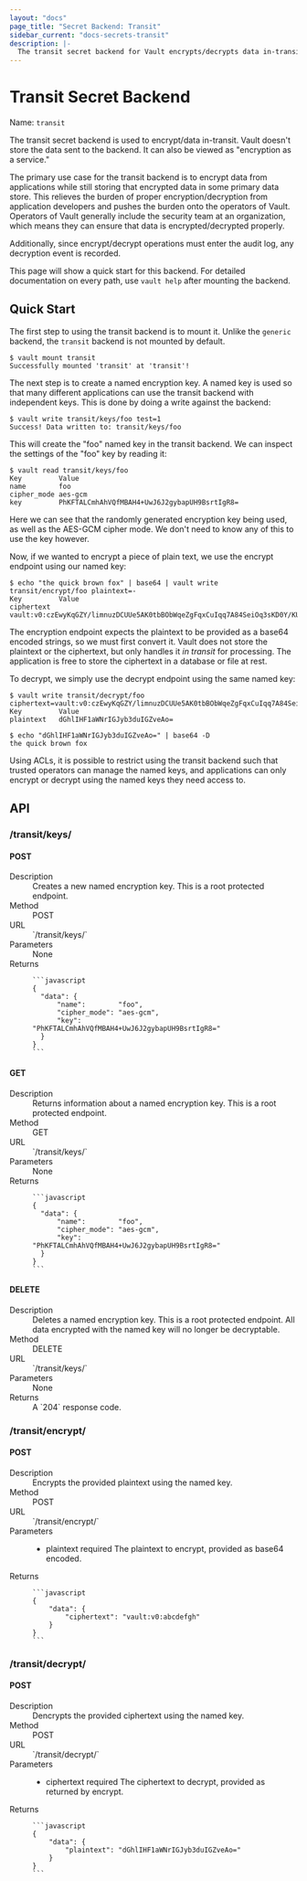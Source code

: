 ```yaml
---
layout: "docs"
page_title: "Secret Backend: Transit"
sidebar_current: "docs-secrets-transit"
description: |-
  The transit secret backend for Vault encrypts/decrypts data in-transit. It doesn't store any secrets.
---
```


# Transit Secret Backend

Name: `transit`

The transit secret backend is used to encrypt/data in-transit. Vault doesn't
store the data sent to the backend. It can also be viewed as "encryption as
a service."

The primary use case for the transit backend is to encrypt data from
applications while still storing that encrypted data in some primary data
store. This relieves the burden of proper encryption/decryption from
application developers and pushes the burden onto the operators of Vault.
Operators of Vault generally include the security team at an organization,
which means they can ensure that data is encrypted/decrypted properly.

Additionally, since encrypt/decrypt operations must enter the audit log,
any decryption event is recorded.

This page will show a quick start for this backend. For detailed documentation
on every path, use `vault help` after mounting the backend.

## Quick Start

The first step to using the transit backend is to mount it. Unlike the `generic`
backend, the `transit` backend is not mounted by default.

```
$ vault mount transit
Successfully mounted 'transit' at 'transit'!
```

The next step is to create a named encryption key. A named key is used so that
many different applications can use the transit backend with independent keys.
This is done by doing a write against the backend:

```
$ vault write transit/keys/foo test=1
Success! Data written to: transit/keys/foo
```

This will create the "foo" named key in the transit backend. We can inspect
the settings of the "foo" key by reading it:

```
$ vault read transit/keys/foo
Key        	Value
name       	foo
cipher_mode	aes-gcm
key        	PhKFTALCmhAhVQfMBAH4+UwJ6J2gybapUH9BsrtIgR8=
````

Here we can see that the randomly generated encryption key being used, as
well as the AES-GCM cipher mode. We don't need to know any of this to use
the key however.

Now, if we wanted to encrypt a piece of plain text, we use the encrypt
endpoint using our named key:

```
$ echo "the quick brown fox" | base64 | vault write transit/encrypt/foo plaintext=-
Key       	Value
ciphertext	vault:v0:czEwyKqGZY/limnuzDCUUe5AK0tbBObWqeZgFqxCuIqq7A84SeiOq3sKD0Y/KUvv
```

The encryption endpoint expects the plaintext to be provided as a base64 encoded
strings, so we must first convert it. Vault does not store the plaintext or the
ciphertext, but only handles it _in transit_ for processing. The application
is free to store the ciphertext in a database or file at rest.

To decrypt, we simply use the decrypt endpoint using the same named key:

```
$ vault write transit/decrypt/foo ciphertext=vault:v0:czEwyKqGZY/limnuzDCUUe5AK0tbBObWqeZgFqxCuIqq7A84SeiOq3sKD0Y/KUvv
Key      	Value
plaintext	dGhlIHF1aWNrIGJyb3duIGZveAo=

$ echo "dGhlIHF1aWNrIGJyb3duIGZveAo=" | base64 -D
the quick brown fox
```

Using ACLs, it is possible to restrict using the transit backend such
that trusted operators can manage the named keys, and applications can
only encrypt or decrypt using the named keys they need access to.

## API

### /transit/keys/
#### POST

<dl class="api">
  <dt>Description</dt>
  <dd>
    Creates a new named encryption key. This is a root protected endpoint.
  </dd>

  <dt>Method</dt>
  <dd>POST</dd>

  <dt>URL</dt>
  <dd>`/transit/keys/<name>`</dd>

  <dt>Parameters</dt>
  <dd>
    None
  </dd>

  <dt>Returns</dt>
  <dd>

    ```javascript
    {
      "data": {
          "name":        "foo",
          "cipher_mode": "aes-gcm",
          "key":         "PhKFTALCmhAhVQfMBAH4+UwJ6J2gybapUH9BsrtIgR8="
      }
    }
    ```

  </dd>
</dl>

#### GET

<dl class="api">
  <dt>Description</dt>
  <dd>
    Returns information about a named encryption key.
    This is a root protected endpoint.
  </dd>

  <dt>Method</dt>
  <dd>GET</dd>

  <dt>URL</dt>
  <dd>`/transit/keys/<name>`</dd>

  <dt>Parameters</dt>
  <dd>
    None
  </dd>

  <dt>Returns</dt>
  <dd>

    ```javascript
    {
      "data": {
          "name":        "foo",
          "cipher_mode": "aes-gcm",
          "key":         "PhKFTALCmhAhVQfMBAH4+UwJ6J2gybapUH9BsrtIgR8="
      }
    }
    ```

  </dd>
</dl>

#### DELETE

<dl class="api">
  <dt>Description</dt>
  <dd>
    Deletes a named encryption key. This is a root protected endpoint.
    All data encrypted with the named key will no longer be decryptable.
  </dd>

  <dt>Method</dt>
  <dd>DELETE</dd>

  <dt>URL</dt>
  <dd>`/transit/keys/<name>`</dd>

  <dt>Parameters</dt>
  <dd>
    None
  </dd>

  <dt>Returns</dt>
  <dd>
    A `204` response code.
  </dd>
</dl>

### /transit/encrypt/
#### POST

<dl class="api">
  <dt>Description</dt>
  <dd>
    Encrypts the provided plaintext using the named key.
  </dd>

  <dt>Method</dt>
  <dd>POST</dd>

  <dt>URL</dt>
  <dd>`/transit/encrypt/<name>`</dd>

  <dt>Parameters</dt>
  <dd>
    <ul>
      <li>
        <span class="param">plaintext</span>
        <span class="param-flags">required</span>
        The plaintext to encrypt, provided as base64 encoded.
      </li>
    </ul>
  </dd>

  <dt>Returns</dt>
  <dd>

    ```javascript
    {
        "data": {
            "ciphertext": "vault:v0:abcdefgh"
        }
    }
    ```

  </dd>
</dl>

### /transit/decrypt/
#### POST

<dl class="api">
  <dt>Description</dt>
  <dd>
    Dencrypts the provided ciphertext using the named key.
  </dd>

  <dt>Method</dt>
  <dd>POST</dd>

  <dt>URL</dt>
  <dd>`/transit/decrypt/<name>`</dd>

  <dt>Parameters</dt>
  <dd>
    <ul>
      <li>
        <span class="param">ciphertext</span>
        <span class="param-flags">required</span>
        The ciphertext to decrypt, provided as returned by encrypt.
      </li>
    </ul>
  </dd>

  <dt>Returns</dt>
  <dd>

    ```javascript
    {
        "data": {
            "plaintext": "dGhlIHF1aWNrIGJyb3duIGZveAo="
        }
    }
    ```

  </dd>
</dl>
